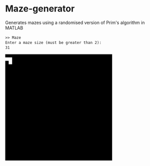 # Maze-generator
Generates mazes using a randomised version of Prim's algorithm in MATLAB

```
>> Maze
Enter a maze size (must be greater than 2):
31
```

![alt text](maze-animation.gif "Maze generation animation")
